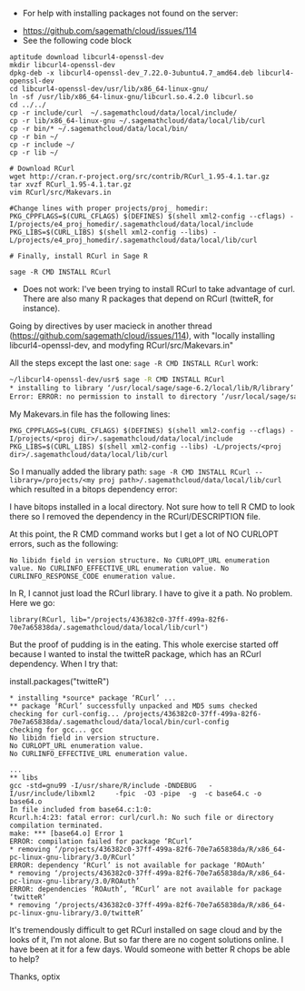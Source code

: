 * For help with installing packages not found on the server:
- https://github.com/sagemath/cloud/issues/114
- See the following code block
```{sh}
aptitude download libcurl4-openssl-dev
mkdir libcurl4-openssl-dev
dpkg-deb -x libcurl4-openssl-dev_7.22.0-3ubuntu4.7_amd64.deb libcurl4-openssl-dev
cd libcurl4-openssl-dev/usr/lib/x86_64-linux-gnu/
ln -sf /usr/lib/x86_64-linux-gnu/libcurl.so.4.2.0 libcurl.so
cd ../../
cp -r include/curl  ~/.sagemathcloud/data/local/include/
cp -r lib/x86_64-linux-gnu ~/.sagemathcloud/data/local/lib/curl
cp -r bin/* ~/.sagemathcloud/data/local/bin/
cp -r bin ~/
cp -r include ~/
cp -r lib ~/
 
# Download RCurl
wget http://cran.r-project.org/src/contrib/RCurl_1.95-4.1.tar.gz
tar xvzf RCurl_1.95-4.1.tar.gz 
vim RCurl/src/Makevars.in

#Change lines with proper projects/proj_ homedir:
PKG_CPPFLAGS=$(CURL_CFLAGS) $(DEFINES) $(shell xml2-config --cflags) -I/projects/e4_proj_homedir/.sagemathcloud/data/local/include
PKG_LIBS=$(CURL_LIBS) $(shell xml2-config --libs) -L/projects/e4_proj_homedir/.sagemathcloud/data/local/lib/curl

# Finally, install RCurl in Sage R

sage -R CMD INSTALL RCurl

```

* Does not work: 
I've been trying to install RCurl to take advantage of curl. There are also many R packages that depend on RCurl (twitteR, for instance). 

Going by directives by user macieck in another thread (https://github.com/sagemath/cloud/issues/114), with "locally installing libcurl4-openssl-dev, and modyfing RCurl/src/Makevars.in"

All the steps except the last one: `sage -R CMD INSTALL RCurl` work:
```bash
~/libcurl4-openssl-dev/usr$ sage -R CMD INSTALL RCurl
* installing to library ‘/usr/local/sage/sage-6.2/local/lib/R/library’
Error: ERROR: no permission to install to directory ‘/usr/local/sage/sage-6.2/local/lib/R/library’
```

My Makevars.in file  has the following lines:

`
PKG_CPPFLAGS=$(CURL_CFLAGS) $(DEFINES) $(shell xml2-config --cflags) -I/projects/<proj dir>/.sagemathcloud/data/local/include
PKG_LIBS=$(CURL_LIBS) $(shell xml2-config --libs) -L/projects/<proj dir>/.sagemathcloud/data/local/lib/curl
`

So I manually added the library path: `sage -R CMD INSTALL RCurl --library=/projects/<my proj path>/.sagemathcloud/data/local/lib/curl` which resulted in a bitops dependency error:

I have bitops installed in a local directory. Not sure how to tell R CMD to look there so I removed the dependency in the RCurl/DESCRIPTION file. 

At this point, the R CMD command works but I get a lot of NO CURLOPT errors, such as the following: 

`
No libidn field in version structure.
No CURLOPT_URL enumeration value.
No CURLINFO_EFFECTIVE_URL enumeration value.
No CURLINFO_RESPONSE_CODE enumeration value.
`

In R, I cannot just load the RCurl library. I have to give it a path. No problem. Here we go:

`library(RCurl, lib="/projects/436382c0-37ff-499a-82f6-70e7a65838da/.sagemathcloud/data/local/lib/curl")`

But the proof of pudding is in the eating. This whole exercise started off because I wanted to instal the twitteR package, which has an RCurl dependency. When I try that: 

install.packages("twitteR")

```
* installing *source* package ‘RCurl’ ...
** package ‘RCurl’ successfully unpacked and MD5 sums checked
checking for curl-config... /projects/436382c0-37ff-499a-82f6-70e7a65838da/.sagemathcloud/data/local/bin/curl-config
checking for gcc... gcc
No libidn field in version structure.
No CURLOPT_URL enumeration value.
No CURLINFO_EFFECTIVE_URL enumeration value.

...
** libs
gcc -std=gnu99 -I/usr/share/R/include -DNDEBUG   -I/usr/include/libxml2     -fpic  -O3 -pipe  -g  -c base64.c -o base64.o
In file included from base64.c:1:0:
Rcurl.h:4:23: fatal error: curl/curl.h: No such file or directory
compilation terminated.
make: *** [base64.o] Error 1
ERROR: compilation failed for package ‘RCurl’
* removing ‘/projects/436382c0-37ff-499a-82f6-70e7a65838da/R/x86_64-pc-linux-gnu-library/3.0/RCurl’
ERROR: dependency ‘RCurl’ is not available for package ‘ROAuth’
* removing ‘/projects/436382c0-37ff-499a-82f6-70e7a65838da/R/x86_64-pc-linux-gnu-library/3.0/ROAuth’
ERROR: dependencies ‘ROAuth’, ‘RCurl’ are not available for package ‘twitteR’
* removing ‘/projects/436382c0-37ff-499a-82f6-70e7a65838da/R/x86_64-pc-linux-gnu-library/3.0/twitteR’

```

It's tremendously difficult to get RCurl installed on sage cloud and by the looks of it, I'm not alone. But so far there are no cogent solutions online. I have been at it for a few days. Would someone with better R chops be able to help? 

Thanks,
optix




